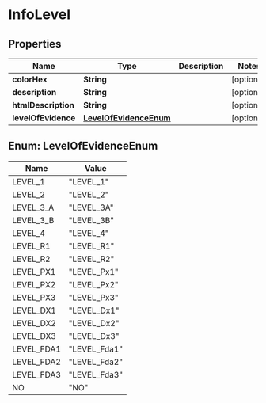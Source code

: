 

# InfoLevel


## Properties

| Name | Type | Description | Notes |
|------------ | ------------- | ------------- | -------------|
|**colorHex** | **String** |  |  [optional] |
|**description** | **String** |  |  [optional] |
|**htmlDescription** | **String** |  |  [optional] |
|**levelOfEvidence** | [**LevelOfEvidenceEnum**](#LevelOfEvidenceEnum) |  |  [optional] |



## Enum: LevelOfEvidenceEnum

| Name | Value |
|---- | -----|
| LEVEL_1 | &quot;LEVEL_1&quot; |
| LEVEL_2 | &quot;LEVEL_2&quot; |
| LEVEL_3_A | &quot;LEVEL_3A&quot; |
| LEVEL_3_B | &quot;LEVEL_3B&quot; |
| LEVEL_4 | &quot;LEVEL_4&quot; |
| LEVEL_R1 | &quot;LEVEL_R1&quot; |
| LEVEL_R2 | &quot;LEVEL_R2&quot; |
| LEVEL_PX1 | &quot;LEVEL_Px1&quot; |
| LEVEL_PX2 | &quot;LEVEL_Px2&quot; |
| LEVEL_PX3 | &quot;LEVEL_Px3&quot; |
| LEVEL_DX1 | &quot;LEVEL_Dx1&quot; |
| LEVEL_DX2 | &quot;LEVEL_Dx2&quot; |
| LEVEL_DX3 | &quot;LEVEL_Dx3&quot; |
| LEVEL_FDA1 | &quot;LEVEL_Fda1&quot; |
| LEVEL_FDA2 | &quot;LEVEL_Fda2&quot; |
| LEVEL_FDA3 | &quot;LEVEL_Fda3&quot; |
| NO | &quot;NO&quot; |



